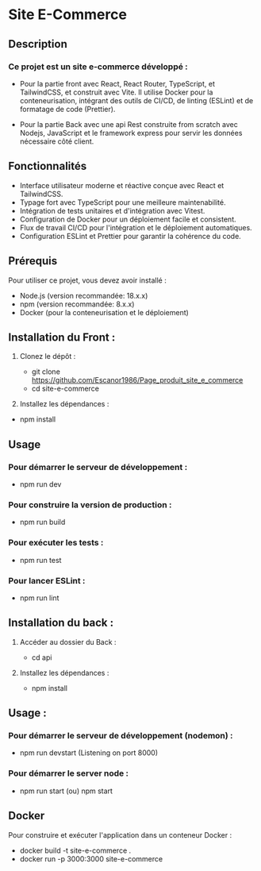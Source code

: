 # Site E-Commerce

## Description

### Ce projet est un site e-commerce développé :

- Pour la partie front avec React, React Router, TypeScript, et TailwindCSS, et construit avec Vite. Il utilise Docker pour la conteneurisation, intégrant des outils de CI/CD, de linting (ESLint) et de formatage de code (Prettier).

- Pour la partie Back avec une api Rest construite from scratch avec Nodejs, JavaScript et le framework express pour servir les données nécessaire côté client.

## Fonctionnalités

- Interface utilisateur moderne et réactive conçue avec React et TailwindCSS.
- Typage fort avec TypeScript pour une meilleure maintenabilité.
- Intégration de tests unitaires et d'intégration avec Vitest.
- Configuration de Docker pour un déploiement facile et consistent.
- Flux de travail CI/CD pour l'intégration et le déploiement automatiques.
- Configuration ESLint et Prettier pour garantir la cohérence du code.

## Prérequis

Pour utiliser ce projet, vous devez avoir installé :

- Node.js (version recommandée: 18.x.x)
- npm (version recommandée: 8.x.x)
- Docker (pour la conteneurisation et le déploiement)

## Installation du Front :

1. Clonez le dépôt :

   - git clone https://github.com/Escanor1986/Page_produit_site_e_commerce
   - cd site-e-commerce

2. Installez les dépendances :

- npm install

## Usage

### Pour démarrer le serveur de développement :

- npm run dev

### Pour construire la version de production :

- npm run build

### Pour exécuter les tests :

- npm run test

### Pour lancer ESLint :

- npm run lint

## Installation du back :

1. Accéder au dossier du Back :

   - cd api

2. Installez les dépendances :

   - npm install

## Usage :

### Pour démarrer le serveur de développement (nodemon) :

- npm run devstart (Listening on port 8000)

### Pour démarrer le server node :

- npm run start (ou) npm start

## Docker

Pour construire et exécuter l'application dans un conteneur Docker :

- docker build -t site-e-commerce .
- docker run -p 3000:3000 site-e-commerce
